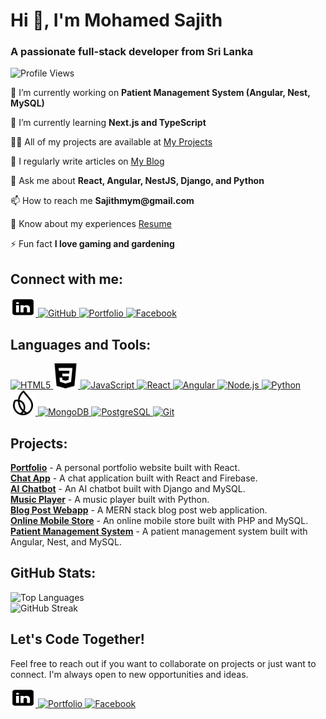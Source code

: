 <!DOCTYPE html>
<html lang="en">
<head>
<meta charset="UTF-8">
<meta name="viewport" content="width=device-width, initial-scale=1.0">
<title>Mohamed Sajith</title>
<style><h1 align="center">Hi 👋, I'm Mohamed Sajith</h1>
<h3 align="center">A passionate full-stack developer from Sri Lanka</h3>

<p align="left"> <img src="https://komarev.com/ghpvc/?username=sajithmym&label=Profile%20views&color=0e75b6&style=flat" alt="sajithmym" /> </p>

- 🔭 I’m currently working on **Patient Management System (Angular, Nest, MySQL)**

- 🌱 I’m currently learning **Next.js and TypeScript**

- 👨‍💻 All of my projects are available at [https://sajithmym.netlify.app/projects](https://sajithmym.netlify.app/projects)

- 📝 I regularly write articles on [https://sajithmym.netlify.app/blog](https://sajithmym.netlify.app/blog)

- 💬 Ask me about **React, Angular, NestJS, Django, and Python**

- 📫 How to reach me **Sajithmym@gmail.com**

- 📄 Know about my experiences [Resume](https://sajithmym.netlify.app/Resume.pdf)

- ⚡ Fun fact **I love gaming and gardening**

### Connect with me:
<p align="left">
<a href="https://linkedin.com/in/mohamed-sajith-936877214" target="blank"><img align="center" src="https://raw.githubusercontent.com/simple-icons/simple-icons/develop/icons/linkedin.svg" alt="mohamed-sajith-936877214" height="30" width="40" style="filter: invert(1);" /></a>
<a href="https://github.com/sajithmym" target="blank"><img align="center" src="https://raw.githubusercontent.com/simple-icons/simple-icons/develop/icons/github.svg" alt="sajithmym" height="30" width="40" style="filter: invert(1);" /></a>
<a href="https://www.facebook.com/sajithmym" target="blank"><img align="center" src="https://raw.githubusercontent.com/simple-icons/simple-icons/develop/icons/facebook.svg" alt="facebook" height="30" width="40" style="filter: invert(1);" /></a>
</p>

### Languages and Tools:
<p align="left"> 
<a href="https://www.w3.org/html/" target="_blank" rel="noreferrer"> <img src="https://raw.githubusercontent.com/simple-icons/simple-icons/develop/icons/html5.svg" alt="html5" height="40" width="40" style="filter: invert(1);" /> </a> 
<a href="https://www.w3schools.com/css/" target="_blank" rel="noreferrer"> <img src="https://raw.githubusercontent.com/simple-icons/simple-icons/develop/icons/css3.svg" alt="css3" height="40" width="40" style="filter: invert(1);" /> </a> 
<a href="https://developer.mozilla.org/en-US/docs/Web/JavaScript" target="_blank" rel="noreferrer"> <img src="https://raw.githubusercontent.com/simple-icons/simple-icons/develop/icons/javascript.svg" alt="javascript" height="40" width="40" style="filter: invert(1);" /></a>
<a href="https://reactjs.org/" target="_blank" rel="noreferrer"> <img src="https://raw.githubusercontent.com/simple-icons/simple-icons/develop/icons/react.svg" alt="react" height="40" width="40" style="filter: invert(1);" /> </a> 
<a href="https://angular.io" target="_blank" rel="noreferrer"> <img src="https://raw.githubusercontent.com/simple-icons/simple-icons/develop/icons/angular.svg" alt="angular" height="40" width="40" style="filter: invert(1);" /> </a> 
<a href="https://nodejs.org" target="_blank" rel="noreferrer"> <img src="https://raw.githubusercontent.com/simple-icons/simple-icons/develop/icons/nodedotjs.svg" alt="nodejs" height="40" width="40" style="filter: invert(1);" /> </a> 
<a href="https://www.python.org" target="_blank" rel="noreferrer"> <img src="https://raw.githubusercontent.com/simple-icons/simple-icons/develop/icons/python.svg" alt="python" height="40" width="40" style="filter: invert(1);" /> </a> 
<a href="https://firebase.google.com/" target="_blank" rel="noreferrer"> <img src="https://raw.githubusercontent.com/simple-icons/simple-icons/develop/icons/firebase.svg" alt="firebase" height="40" width="40" style="filter: invert(1);" /> </a>
<a href="https://www.mongodb.com/" target="_blank" rel="noreferrer"> <img src="https://raw.githubusercontent.com/simple-icons/simple-icons/develop/icons/mongodb.svg" alt="mongodb" height="40" width="40" style="filter: invert(1);" /> </a> 
<a href="https://www.postgresql.org" target="_blank" rel="noreferrer"> <img src="https://raw.githubusercontent.com/simple-icons/simple-icons/develop/icons/postgresql.svg" alt="postgresql" height="40" width="40" style="filter: invert(1);" /> </a> 
<a href="https://git-scm.com/" target="_blank" rel="noreferrer"> <img src="https://raw.githubusercontent.com/simple-icons/simple-icons/develop/icons/git.svg" alt="git" height="40" width="40" style="filter: invert(1);" /> </a> 
</p>

### Projects:
- [**Portfolio**](https://sajithmym.netlify.app/Deploy) - A personal portfolio website built with React.
- [**Chat App**](https://sajithmym-chat.netlify.app/) - A chat application built with React and Firebase.
- [**Ai Chatbot**](https://sajithmym.netlify.app/Django_Project) - An AI chatbot built with Django and MySQL.
- [**Music Player**](https://sajithmym.netlify.app/Python_Project) - A music player built with Python.
- [**Blog Post Webapp**](https://github.com/sajithmym/PostApp_FullStack) - A MERN stack blog post web application.
- [**Online Mobile Store**](https://github.com/sajithmym/Php_Project_Online_Mobile_Store) - An online mobile store built with PHP and MySQL.
- [**Patient Management System**](https://github.com/sajithmym/Final-Year-Project) - A patient management system built with Angular, Nest, and MySQL.

### GitHub Stats:

![Top Langs](https://github-readme-stats.vercel.app/api/top-langs/?username=sajithmym&layout=compact&theme=dark)

### Let's Code Together!
Feel free to reach out if you want to collaborate on projects or just want to connect. I'm always open to new opportunities and ideas.

<p align="center">
  <img src="https://github-readme-streak-stats.herokuapp.com/?user=sajithmym&theme=dark" alt="sajithmym" />
</p>

### Connect with me:
<p align="center">
<a href="https://linkedin.com/in/mohamed-sajith-936877214" target="blank"><img src="https://raw.githubusercontent.com/simple-icons/simple-icons/develop/icons/linkedin.svg" alt="LinkedIn" height="30" width="40" style="filter: invert(1);" /></a>
<a href="https://sajithmym.netlify.app" target="blank"><img src="https://sajithmym.netlify.app/logo-no-background.png" alt="Portfolio" height="30" width="40" style="filter: invert(1);" /></a>
<a href="https://www.facebook.com/sajithmym" target="blank"><img src="https://raw.githubusercontent.com/simple-icons/simple-icons/develop/icons/facebook.svg" alt="Facebook" height="30" width="40" style="filter: invert(1);" /></a>
</p>

  body {
    font-family: Arial, sans-serif;
    background-color: #121212;
    color: #fff;
    text-align: center;
    margin: 0;
    padding: 0;
  }

  h1, h3 {
    margin: 20px 0;
    animation: fadeIn 2s ease-in-out;
  }

  p {
    animation: fadeIn 3s ease-in-out;
  }

  a {
    color: #0e75b6;
    text-decoration: none;
  }

  a:hover {
    color: #1e90ff;
  }

  .icon {
    margin: 0 10px;
    transition: transform 0.2s;
  }

  .icon:hover {
    transform: scale(1.2);
  }

  .invert {
    filter: invert(1);
  }

  .stats {
    display: flex;
    justify-content: center;
    margin: 20px 0;
  }

  .project {
    margin: 10px 0;
  }

  @keyframes fadeIn {
    0% { opacity: 0; }
    100% { opacity: 1; }
  }
</style>
</head>
<body>

<h1>Hi 👋, I'm Mohamed Sajith</h1>
<h3>A passionate full-stack developer from Sri Lanka</h3>

<p><img src="https://komarev.com/ghpvc/?username=sajithmym&label=Profile%20views&color=0e75b6&style=flat" alt="Profile Views" /></p>

<p>🔭 I’m currently working on <strong>Patient Management System (Angular, Nest, MySQL)</strong></p>
<p>🌱 I’m currently learning <strong>Next.js and TypeScript</strong></p>
<p>👨‍💻 All of my projects are available at <a href="https://sajithmym.netlify.app/projects">My Projects</a></p>
<p>📝 I regularly write articles on <a href="https://sajithmym.netlify.app/blog">My Blog</a></p>
<p>💬 Ask me about <strong>React, Angular, NestJS, Django, and Python</strong></p>
<p>📫 How to reach me <strong>Sajithmym@gmail.com</strong></p>
<p>📄 Know about my experiences <a href="https://sajithmym.netlify.app/Resume.pdf">Resume</a></p>
<p>⚡ Fun fact <strong>I love gaming and gardening</strong></p>

<h2>Connect with me:</h2>
<p>
  <a href="https://linkedin.com/in/mohamed-sajith-936877214" target="_blank">
    <img src="https://raw.githubusercontent.com/simple-icons/simple-icons/develop/icons/linkedin.svg" alt="LinkedIn" height="30" width="40" class="icon invert" />
  </a>
  <a href="https://github.com/sajithmym" target="_blank">
    <img src="https://raw.githubusercontent.com/simple-icons/simple-icons/develop/icons/github.svg" alt="GitHub" height="30" width="40" class="icon invert" />
  </a>
  <a href="https://sajithmym.netlify.app" target="_blank">
    <img src="https://sajithmym.netlify.app/logo-no-background.png" alt="Portfolio" height="30" width="40" class="icon invert" />
  </a>
  <a href="https://www.facebook.com/sajithmym" target="_blank">
    <img src="https://raw.githubusercontent.com/simple-icons/simple-icons/develop/icons/facebook.svg" alt="Facebook" height="30" width="40" class="icon invert" />
  </a>
</p>

<h2>Languages and Tools:</h2>
<p>
  <a href="https://www.w3.org/html/" target="_blank">
    <img src="https://raw.githubusercontent.com/simple-icons/simple-icons/develop/icons/html5.svg" alt="HTML5" height="40" width="40" class="icon invert" />
  </a>
  <a href="https://www.w3schools.com/css/" target="_blank">
    <img src="https://raw.githubusercontent.com/simple-icons/simple-icons/develop/icons/css3.svg" alt="CSS3" height="40" width="40" class="icon invert" />
  </a>
  <a href="https://developer.mozilla.org/en-US/docs/Web/JavaScript" target="_blank">
    <img src="https://raw.githubusercontent.com/simple-icons/simple-icons/develop/icons/javascript.svg" alt="JavaScript" height="40" width="40" class="icon invert" />
  </a>
  <a href="https://reactjs.org/" target="_blank">
    <img src="https://raw.githubusercontent.com/simple-icons/simple-icons/develop/icons/react.svg" alt="React" height="40" width="40" class="icon invert" />
  </a>
  <a href="https://angular.io" target="_blank">
    <img src="https://raw.githubusercontent.com/simple-icons/simple-icons/develop/icons/angular.svg" alt="Angular" height="40" width="40" class="icon invert" />
  </a>
  <a href="https://nodejs.org" target="_blank">
    <img src="https://raw.githubusercontent.com/simple-icons/simple-icons/develop/icons/nodedotjs.svg" alt="Node.js" height="40" width="40" class="icon invert" />
  </a>
  <a href="https://www.python.org" target="_blank">
    <img src="https://raw.githubusercontent.com/simple-icons/simple-icons/develop/icons/python.svg" alt="Python" height="40" width="40" class="icon invert" />
  </a>
  <a href="https://firebase.google.com/" target="_blank">
    <img src="https://raw.githubusercontent.com/simple-icons/simple-icons/develop/icons/firebase.svg" alt="Firebase" height="40" width="40" class="icon invert" />
  </a>
  <a href="https://www.mongodb.com/" target="_blank">
    <img src="https://raw.githubusercontent.com/simple-icons/simple-icons/develop/icons/mongodb.svg" alt="MongoDB" height="40" width="40" class="icon invert" />
  </a>
  <a href="https://www.postgresql.org" target="_blank">
    <img src="https://raw.githubusercontent.com/simple-icons/simple-icons/develop/icons/postgresql.svg" alt="PostgreSQL" height="40" width="40" class="icon invert" />
  </a>
  <a href="https://git-scm.com/" target="_blank">
    <img src="https://raw.githubusercontent.com/simple-icons/simple-icons/develop/icons/git.svg" alt="Git" height="40" width="40" class="icon invert" />
  </a>
</p>

<h2>Projects:</h2>
<div class="project">
  <a href="https://sajithmym.netlify.app/Deploy" target="_blank"><strong>Portfolio</strong></a> - A personal portfolio website built with React.
</div>
<div class="project">
  <a href="https://sajithmym-chat.netlify.app/" target="_blank"><strong>Chat App</strong></a> - A chat application built with React and Firebase.
</div>
<div class="project">
  <a href="https://sajithmym.netlify.app/Django_Project" target="_blank"><strong>AI Chatbot</strong></a> - An AI chatbot built with Django and MySQL.
</div>
<div class="project">
  <a href="https://sajithmym.netlify.app/Python_Project" target="_blank"><strong>Music Player</strong></a> - A music player built with Python.
</div>
<div class="project">
  <a href="https://github.com/sajithmym/PostApp_FullStack" target="_blank"><strong>Blog Post Webapp</strong></a> - A MERN stack blog post web application.
</div>
<div class="project">
  <a href="https://github.com/sajithmym/Php_Project_Online_Mobile_Store" target="_blank"><strong>Online Mobile Store</strong></a> - An online mobile store built with PHP and MySQL.
</div>
<div class="project">
  <a href="https://github.com/sajithmym/Final-Year-Project" target="_blank"><strong>Patient Management System</strong></a> - A patient management system built with Angular, Nest, and MySQL.
</div>

<h2>GitHub Stats:</h2>
<div class="stats">
  <img src="https://github-readme-stats.vercel.app/api/top-langs/?username=sajithmym&layout=compact&theme=dark" alt="Top Languages" />
</div>
<div class="stats">
  <img src="https://github-readme-streak-stats.herokuapp.com/?user=sajithmym&theme=dark" alt="GitHub Streak" />
</div>

<h2>Let's Code Together!</h2>
<p>Feel free to reach out if you want to collaborate on projects or just want to connect. I'm always open to new opportunities and ideas.</p>

<p>
  <a href="https://linkedin.com/in/mohamed-sajith-936877214" target="_blank">
    <img src="https://raw.githubusercontent.com/simple-icons/simple-icons/develop/icons/linkedin.svg" alt="LinkedIn" height="30" width="40" class="icon invert" />
  </a>
  <a href="https://sajithmym.netlify.app" target="_blank">
    <img src="https://sajithmym.netlify.app/logo-no-background.png" alt="Portfolio" height="30" width="40" class="icon invert" />
  </a>
  <a href="https://www.facebook.com/sajithmym" target="_blank">
    <img src="https://raw.githubusercontent.com/simple-icons/simple-icons/develop/icons/facebook.svg" alt="Facebook" height="30" width="40" class="icon invert" />
  </a>
</p>

</body>
</html>
